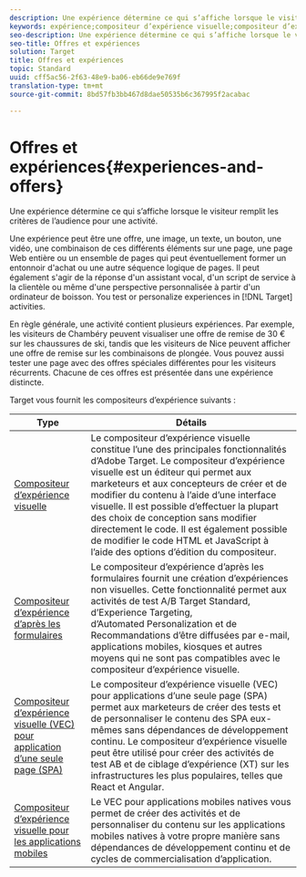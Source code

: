 ```yaml
---
description: Une expérience détermine ce qui s’affiche lorsque le visiteur remplit les critères de l’audience pour une activité.
keywords: expérience;compositeur d’expérience visuelle;compositeur d’expérience avancé;compositeur d’expérience basée sur les formulaires;compositeur de formulaire;compositeur visuel;compositeur d’expérience;contenu mixte;iframe;suppression d’iframe;supprimer un iframe;x-frame-options;options x frame;origines multiples;problèmes d’origines multiples;workflow d’authentification;liste noire des adresses IP;liste blanche des adresses IP
seo-description: Une expérience détermine ce qui s’affiche lorsque le visiteur remplit les critères de l’audience pour une activité.
seo-title: Offres et expériences
solution: Target
title: Offres et expériences
topic: Standard
uuid: cff5ac56-2f63-48e9-ba06-eb66de9e769f
translation-type: tm+mt
source-git-commit: 8bd57fb3bb467d8dae50535b6c367995f2acabac

---
```



# Offres et expériences{#experiences-and-offers}

Une expérience détermine ce qui s’affiche lorsque le visiteur remplit les critères de l’audience pour une activité.

Une expérience peut être une offre, une image, un texte, un bouton, une vidéo, une combinaison de ces différents éléments sur une page, une page Web entière ou un ensemble de pages qui peut éventuellement former un entonnoir d&#39;achat ou une autre séquence logique de pages. Il peut également s&#39;agir de la réponse d&#39;un assistant vocal, d&#39;un script de service à la clientèle ou même d&#39;une perspective personnalisée à partir d&#39;un ordinateur de boisson. You test or personalize experiences in [!DNL Target] activities.

En règle générale, une activité contient plusieurs expériences. Par exemple, les visiteurs de Chambéry peuvent visualiser une offre de remise de 30 € sur les chaussures de ski, tandis que les visiteurs de Nice peuvent afficher une offre de remise sur les combinaisons de plongée. Vous pouvez aussi tester une page avec des offres spéciales différentes pour les visiteurs récurrents. Chacune de ces offres est présentée dans une expérience distincte.

Target vous fournit les compositeurs d’expérience suivants :

| Type | Détails |
| --- | --- |
| [Compositeur d’expérience visuelle](../c-experiences/c-visual-experience-composer/visual-experience-composer.md#concept_CF63320EB8924B2F9BDA3C72256DCE50) | Le compositeur d’expérience visuelle constitue l’une des principales fonctionnalités d’Adobe Target. Le compositeur d’expérience visuelle est un éditeur qui permet aux marketeurs et aux concepteurs de créer et de modifier du contenu à l’aide d’une interface visuelle. Il est possible d’effectuer la plupart des choix de conception sans modifier directement le code. Il est également possible de modifier le code HTML et JavaScript à l’aide des options d’édition du compositeur. |
| [Compositeur d’expérience d’après les formulaires](../c-experiences/form-experience-composer.md#task_FAC842A6535045B68B4C1AD3E657E56E) | Le compositeur d’expérience d’après les formulaires fournit une création d’expériences non visuelles. Cette fonctionnalité permet aux activités de test A/B Target Standard, d’Experience Targeting, d’Automated Personalization et de Recommandations d’être diffusées par e-mail, applications mobiles, kiosques et autres moyens qui ne sont pas compatibles avec le compositeur d’expérience visuelle. |
| [Compositeur d’expérience visuelle (VEC) pour application d’une seule page (SPA)](/help/c-experiences/spa-visual-experience-composer.md) | Le compositeur d’expérience visuelle (VEC) pour applications d’une seule page (SPA) permet aux marketeurs de créer des tests et de personnaliser le contenu des SPA eux-mêmes sans dépendances de développement continu. Le compositeur d’expérience visuelle peut être utilisé pour créer des activités de test AB et de ciblage d’expérience (XT) sur les infrastructures les plus populaires, telles que React et Angular. |
| [Compositeur d’expérience visuelle pour les applications mobiles](/help/c-target-mobile-app/c-mobile-visual-experience-composer/mobile-visual-experience-composer.md) | Le VEC pour applications mobiles natives vous permet de créer des activités et de personnaliser du contenu sur les applications mobiles natives à votre propre manière sans dépendances de développement continu et de cycles de commercialisation d’application. |


